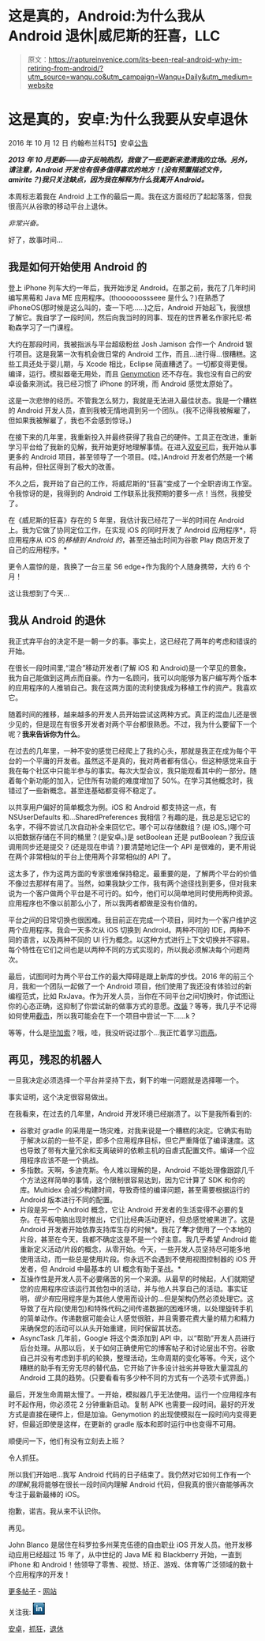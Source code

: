 # 这是真的，Android:为什么我从 Android 退休|威尼斯的狂喜，LLC

> 原文：<https://raptureinvenice.com/its-been-real-android-why-im-retiring-from-android/?utm_source=wanqu.co&utm_campaign=Wanqu+Daily&utm_medium=website>

# 这是真的，安卓:为什么我要从安卓退休

2016 年 10 月 12 日 约翰布兰科T5】安卓[公告](https://raptureinvenice.com/category/announcement/)

***2013 年 10 月更新——由于反响热烈，我做了一些更新来澄清我的立场。另外，请注意，Android 开发也有很多值得喜欢的地方！(没有预置描述文件，amirite？)我只关注缺点，因为我在解释为什么我离开 Android。***

本周标志着我在 Android 上工作的最后一周。我在这方面经历了起起落落，但我很高兴从谷歌的移动平台上退休。

*非常兴奋。*

好了，故事时间…

## 我是如何开始使用 Android 的

登上 iPhone 列车大约一年后，我开始涉足 Android。在那之前，我花了几年时间编写黑莓和 Java ME 应用程序。(thoooooossseee 是什么？)在熟悉了 iPhoneOS(那时候是这么叫的，查一下吧……)之后，Android 开始起飞，我很想了解它。我自学了一段时间，然后向我当时的同事、现在的世界著名作家托尼·希勒森学习了一门课程。

大约在那段时间，我被指派与平台超级粉丝 Josh Jamison 合作一个 Android 银行项目。这是我第一次有机会做日常的 Android 工作，而且…进行得…很糟糕。这些工具还处于婴儿期，与 Xcode 相比，Eclipse 简直糟透了。一切都变得更慢。编译，运行。模拟器毫无用处，而且 [Genymotion](https://www.genymotion.com/) 还不存在。我也没有自己的安卓设备来测试。我已经习惯了 iPhone 的环境，而 Android 感觉太原始了。

这是一次悲惨的经历。不管我怎么努力，我就是无法进入最佳状态。我是一个糟糕的 Android 开发人员，直到我被无情地调到另一个团队。(我不记得我被解雇了，但如果我被解雇了，我也不会感到惊讶。)

在接下来的几年里，我重新投入并最终获得了我自己的硬件。工具正在改进，重新学习平台给了我新的见解，我开始更好地理解事情。在进入[双安可](https://possiblemobile.com/)后，我开始从事更多的 Android 项目，甚至领导了一个项目。(哇。)Android 开发者仍然是一个稀有品种，但社区得到了极大的改善。

不久之后，我开始了自己的工作，将威尼斯的“狂喜”变成了一个全职咨询工作室。令我惊讶的是，我得到的 Android 工作联系比我预期的要多一点！当然，我接受了。

在《威尼斯的狂喜》存在的 5 年里，我估计我已经花了一半的时间在 Android 上。我为它做了协同定位工作，在实现 iOS 的同时开发了 Android 应用程序*，将应用程序从 iOS 的*移植到 Android 的*，甚至还抽出时间为谷歌 Play 商店开发了自己的应用程序。*

更令人震惊的是，我换了一台三星 S6 edge+作为我的个人随身携带，大约 6 个月！

这让我想到了今天…

## 我从 Android 的退休

我正式弃平台的决定不是一朝一夕的事。事实上，这已经花了两年的考虑和错误的开始。

在很长一段时间里,“混合”移动开发者(了解 iOS 和 Android)是一个罕见的景象。我为自己能做到这两点而自豪。作为一名顾问，我可以向能够为客户编写两个版本的应用程序的人推销自己。我在这两方面的流利使我成为移植工作的资产。我喜欢它。

随着时间的推移，越来越多的开发人员开始尝试这两种方式。真正的混血儿还是很少见的，但是现在有很多开发者对两个平台都很熟悉。不过，我为什么要留下一个呢？**我来告诉你为什么**。

在过去的几年里，一种不安的感觉已经爬上了我的心头，那就是我正在成为每个平台的一个平庸的开发者。虽然这不是真的，我对两者都有信心，但这种感觉来自于我在每个社区中只能半参与的事实。每次大型会议，我只能观看其中的一部分。随着每个新功能的加入，记住所有功能的难度增加了 50%。在学习其他概念时，我错过了一些新概念。甚至连基础都变得不稳定了。

以共享用户偏好的简单概念为例。iOS 和 Android 都支持这一点，有 NSUserDefaults 和…SharedPreferences 我相信？有趣的是，我总是忘记它的名字，不得不尝试几次自动补全来回忆它。哪个可以存储数组？(是 iOS。)哪个可以把数据存储在不同的桶里？(是安卓。)是 setBoolean 还是 putBoolean？我应该调用同步还是提交？(还是现在申请？)要清楚地记住一个 API 是很难的，更不用说在两个非常相似的平台上使用两个非常相似的 API 了。

这太多了，作为这两方面的专家很难保持稳定。最重要的是，了解两个平台的价值不像过去那样有用了。当然，如果我缺少工作，我有两个途径找到更多，但对我来说为一个客户做两个平台是不可行的。如今，他们可以简单地同时使用两种资源。应用程序也不像以前那么小了，所以我两者都做是没有价值的。

平台之间的日常切换也很困难。我目前正在完成一个项目，同时为一个客户维护这两个应用程序。我会一天多次从 iOS 切换到 Android。两种不同的 IDE，两种不同的语言，以及两种不同的 UI 行为概念。以这种方式进行上下文切换并不容易。每个特性在它们之间也是以两种不同的方式实现的，所以我必须解决每个问题两次。

最后，试图同时为两个平台工作的最大障碍是跟上新库的步伐。2016 年的前三个月，我和一个团队一起做了一个 Android 项目，他们使用了我还没有体验过的新编程范式，比如 RxJava。作为开发人员，当你在不同平台之间切换时，你试图让你的心态正确，这抑制了你尝试新的做事方式的意愿。[改装](http://square.github.io/retrofit/)？等等，我几乎不记得如何使用[截击](https://developer.android.com/training/volley/index.html)，所以我可能会在下一个项目中尝试一下……k？

等等，什么是[毕加索](http://square.github.io/picasso/)？哦，哇，我没听说过那个…我正忙着学习[雨燕](https://developer.apple.com/library/content/documentation/Swift/Conceptual/Swift_Programming_Language/)。

## 再见，残忍的机器人

一旦我决定必须选择一个平台并坚持下去，剩下的唯一问题就是选择哪一个。

事实证明，这个决定很容易做出。

在我看来，在过去的几年里，Android 开发环境已经崩溃了。以下是我所看到的:

*   谷歌对 gradle 的采用是一场灾难，对我来说是一个糟糕的决定。它确实有助于解决以前的一些不足，即多个应用程序目标，但它严重降低了编译速度。这也导致了带有大量冗余和支离破碎的依赖主机的自虐式配置文件。编译一个应用程序应该不是一个挑战。
*   多指数。天啊，多迪克斯。令人难以理解的是，Android 不能处理像跟踪几千个方法这样简单的事情，这个限制很容易达到，因为它计算了 SDK 和你的库。Multidex 会减少构建时间，导致奇怪的编译问题，甚至需要根据运行的 Android 版本进行不同的配置。
*   片段是另一个 Android 概念，它让 Android 开发者的生活变得不必要的复杂。在平板电脑出现时推出，它们比经典活动更好，但总感觉被黑进了。这是 Android 开发者开始依靠支持库生存的时候*。我花了**年**才使用了一个本地的片段，甚至在今天，我都不确定这是不是一个好主意。我几乎希望 Android 能重新定义活动/片段的概念，从零开始。今天，一些开发人员坚持尽可能多地使用活动，而一些总是使用片段。你永远不会遇到不使用视图控制器的 iOS 开发者，但 Android 中最基本的 UI 概念有助于圣战。*
*   互操作性是开发人员不必要痛苦的另一个来源。从最早的时候起，人们就期望您的应用程序应该运行其他包中的活动，并与他人共享自己的活动。事实证明，*很少有*应用程序是为其他人使用而设计的…但是架构仍然必须处理它。这导致了在片段(使用包)和特殊代码之间传递数据的困难环境，以处理旋转手机的简单动作。传递数据可能会让人感觉很脏，并且需要花费大量的精力和精力来确保您的活动可以从头开始重建，同时保留其状态。
*   AsyncTask 几年前，Google 将这个类添加到 API 中，以“帮助”开发人员进行后台处理。从那以后，关于如何正确使用它的博客帖子和讨论层出不穷。谷歌自己并没有考虑到手机的轮换，整理活动，生命周期的变化等等。今天，这个糟糕的助手有无穷无尽的替代品，它开始了许多设计拙劣并导致大量混乱的 Android 工具的趋势。(只要看看有多少种不同的方式有一个选项卡式界面。)

最后，开发生命周期太慢了。一开始，模拟器几乎无法使用。运行一个应用程序有时不起作用，你必须花 2 分钟重新启动。复制 APK 也需要一段时间。最好的开发方式是直接在硬件上，但是加油。Genymotion 的出现使模拟在一段时间内变得更好，但最近即使是这样，在更新的 gradle 版本和即时运行中也变得不可用。

顺便问一下，他们有没有立刻去上班？

令人抓狂。

所以我们开始吧…我写 Android 代码的日子结束了。我仍然对它如何工作有一个*的理解*,我将能够在很长一段时间内理解 Android 代码，但我真的很兴奋能够再次专注于最新最棒的 iOS。

抱歉，诺吉。我从来不认识你。

再见。

John Blanco 是居住在科罗拉多州莱克伍德的自由职业 iOS 开发人员。他开发移动应用已经超过 15 年了，从中世纪的 Java ME 和 Blackberry 开始，一直到 iPhone 和 Android！他领导了零售、视觉、矫正、游戏、体育等广泛领域的数十个应用程序的开发！

[更多帖子](https://raptureinvenice.com/author/denveriphonecom/ "More posts by John Blanco") - [网站](http://raptureinvenice.com "John Blanco")

关注我:
[![LinkedIn](img/3686a494465bb419b32e4b9264aa3de1.png)](http://www.linkedin.com/in/johnblanco)

[安卓](https://raptureinvenice.com/tag/android-2/)，[抓狂](https://raptureinvenice.com/tag/maddening/)，[退休](https://raptureinvenice.com/tag/retirement/)